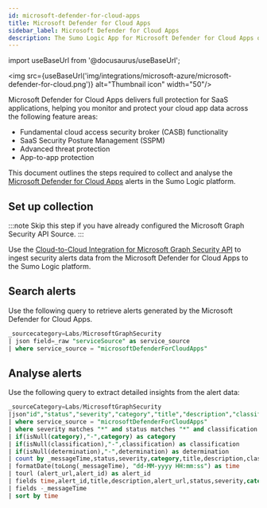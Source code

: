 ```yaml
---
id: microsoft-defender-for-cloud-apps
title: Microsoft Defender for Cloud Apps
sidebar_label: Microsoft Defender for Cloud Apps
description: The Sumo Logic App for Microsoft Defender for Cloud Apps outlines the steps required to collect and analyze the alert data from the Azure security platform to the Sumo Logic platform.
---
```


import useBaseUrl from '@docusaurus/useBaseUrl';

<img src={useBaseUrl('img/integrations/microsoft-azure/microsoft-defender-for-cloud.png')} alt="Thumbnail icon" width="50"/>

Microsoft Defender for Cloud Apps delivers full protection for SaaS applications, helping you monitor and protect your cloud app data across the following feature areas:
* Fundamental cloud access security broker (CASB) functionality
* SaaS Security Posture Management (SSPM)
* Advanced threat protection
* App-to-app protection

This document outlines the steps required to collect and analyse the [Microsoft Defender for Cloud Apps](https://learn.microsoft.com/en-us/defender-cloud-apps/what-is-defender-for-cloud-apps) alerts in the Sumo Logic platform.

## Set up collection

:::note
Skip this step if you have already configured the Microsoft Graph Security API Source.
:::

Use the [Cloud-to-Cloud Integration for Microsoft Graph Security API](/docs/send-data/hosted-collectors/cloud-to-cloud-integration-framework/microsoft-graph-security-api-source/) to ingest security alerts data from the Microsoft Defender for Cloud Apps to the Sumo Logic platform.

## Search alerts

Use the following query to retrieve alerts generated by the Microsoft Defender for Cloud Apps.

```sql
_sourcecategory=Labs/MicrosoftGraphSecurity
| json field=_raw "serviceSource" as service_source
| where service_source = "microsoftDefenderForCloudApps"
```

## Analyse alerts

Use the following query to extract detailed insights from the alert data:

```sql
_sourceCategory=Labs/MicrosoftGraphSecurity  
|json"id","status","severity","category","title","description","classification","determination","serviceSource","detectionSource","alertWebUrl" ,"comments[*]","evidence[*]"as  alert_id,status,severity,category,title,description,classification,determination,service_source,detection_source,alert_url,comments,evidence_info nodrop
| where service_source = "microsoftDefenderForCloudApps"
| where severity matches "*" and status matches "*" and classification matches "*" 
| if(isNull(category),"-",category) as category
| if(isNull(classification),"-",classification) as classification
| if(isNull(determination),"-",determination) as determination
| count by _messageTime,status,severity,category,title,description,classification,determination,alert_url,alert_id
| formatDate(toLong(_messageTime), "dd-MM-yyyy HH:mm:ss") as time
| tourl (alert_url,alert_id) as alert_id
| fields time,alert_id,title,description,alert_url,status,severity,category,classification,determination
| fields -_messageTime    
| sort by time
```